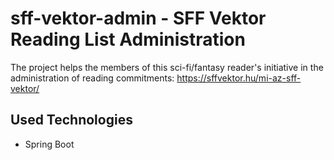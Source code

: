 # sff-vektor-admin - SFF Vektor Reading List Administration

The project helps the members of this sci-fi/fantasy reader's initiative in the administration of reading commitments: https://sffvektor.hu/mi-az-sff-vektor/

## Used Technologies

* Spring Boot
